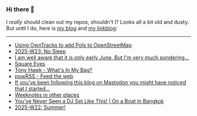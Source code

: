 ### Hi there 👋

I _really_ should clean out my repos, shouldn't I? Looks all a bit old and dusty. But until I do, here is [my blog](https://lostfocus.de/) and [my linkblog](https://dominikschwind.com/links):

--- 

<!-- POST-LIST:START -->
- [Using OwnTracks to add PoIs to OpenStreetMap](https://lostfocus.de/2025/06/11/using-owntracks-to-add-pois-to-openstreetmap/)
- [2025-W23: No Sleep](https://lostfocus.de/2025/06/08/2025-w23-no-sleep/)
- [I am well aware that it is only early June. But I&#39;m very much pondering…](https://lostfocus.de/2025/06/07/234728/)
- [Square Eyes](https://lostfocus.de/2025/06/03/square-eyes/)
- [Tony Hawk - What&#39;s In My Bag?](https://www.youtube.com/watch?v=l4zSZtYPPlo)
- [powRSS - Feed the web](https://powrss.com/)
- [If you’ve been following this blog on Mastodon you might have noticed that I started…](https://lostfocus.de/2025/06/02/234686/)
- [Weeknotes in other places](https://lostfocus.de/2025/06/02/weeknotes-in-other-places/)
- [You&#39;ve Never Seen a DJ Set Like This! | On a Boat in Bangkok](https://www.youtube.com/watch?v=z-t1rsnF-xM)
- [2025-W22: Summer!](https://lostfocus.de/2025/06/01/2025-w22-summer/)
<!-- POST-LIST:END -->

<!--
**lostfocus/lostfocus** is a ✨ _special_ ✨ repository because its `README.md` (this file) appears on your GitHub profile.

Here are some ideas to get you started:

- 🔭 I’m currently working on ...
- 🌱 I’m currently learning ...
- 👯 I’m looking to collaborate on ...
- 🤔 I’m looking for help with ...
- 💬 Ask me about ...
- 📫 How to reach me: ...
- 😄 Pronouns: ...
- ⚡ Fun fact: ...
-->
